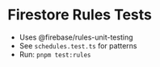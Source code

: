 # Firestore Rules Tests

- Uses @firebase/rules-unit-testing
- See `schedules.test.ts` for patterns
- Run: `pnpm test:rules`
